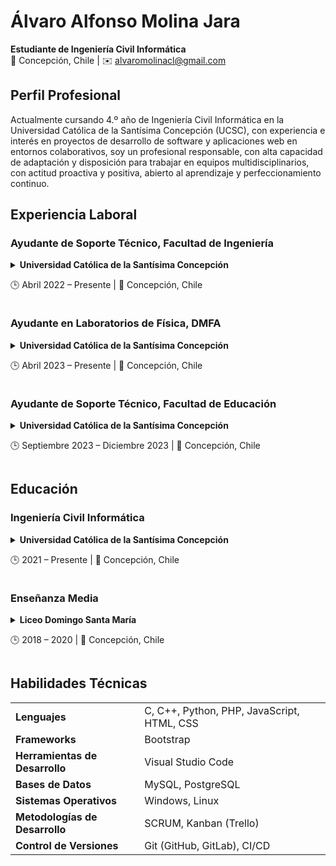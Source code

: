 # Álvaro Alfonso Molina Jara
**Estudiante de Ingeniería Civil Informática**  
📍 Concepción, Chile | ✉️ [alvaromolinacl@gmail.com](mailto:alvaromolinacl@gmail.com)

## Perfil Profesional
Actualmente cursando 4.º año de Ingeniería Civil Informática en la Universidad Católica de la Santísima Concepción (UCSC), con experiencia e interés en proyectos de desarrollo de software y aplicaciones web en entornos colaborativos, soy un profesional responsable, con alta capacidad de adaptación y disposición para trabajar en equipos multidisciplinarios, con actitud proactiva y positiva, abierto al aprendizaje y perfeccionamiento continuo.

## Experiencia Laboral
### Ayudante de Soporte Técnico, Facultad de Ingeniería
<details>

  <summary>
    <b>Universidad Católica de la Santísima Concepción</b>
    <p>🕒 Abril 2022 – Presente | 📍 Concepción, Chile</p>
  </summary>

* Colaboro en el mantenimiento de los 24 a 32 equipos computacionales que funcionan en cada uno de los 7 laboratorios de la facultad, mediante la instalación de actualizaciones del sistema operativo Windows, y de programas que se utilizan en este contexto académico (Visual Studio, AutoCAD, ProModel, Unity, entre otros). Cuando es necesario, también realizo cambio de unidades de almacenamiento (SSD) y RAM, cables HDMI, RJ45 (Ethernet), entre otros.

* Atiendo requerimientos de soporte informático de diversa índole por parte de estudiantes, académicos y personal administrativo.

</details>

### Ayudante en Laboratorios de Física, DMFA
<details>

  <summary>
    <b>Universidad Católica de la Santísima Concepción</b>
    <p>🕒 Abril 2023 – Presente | 📍 Concepción, Chile</p>
  </summary>

* Apoyo al docente en la realización de actividades prácticas en los laboratorios para los cursos introductorios de física del Departamento de Matemática y Física Aplicadas (DMFA).

* Reviso los informes de laboratorio de los estudiantes, en los cuales deben formular una hipótesis, recopilar datos experimentales mediante una tabla y elaborar gráficos de dispersión usando Excel, para posteriormente convertir estos datos en información, identificando el comportamiento de los mismos y concluyendo sobre el o los fenómenos físicos observados.

</details>

### Ayudante de Soporte Técnico, Facultad de Educación
<details>

  <summary>
    <b>Universidad Católica de la Santísima Concepción</b>
    <p>🕒 Septiembre 2023 – Diciembre 2023 | 📍 Concepción, Chile</p>
  </summary>

* Colaboré en el control de inventario de los activos informáticos de la facultad, junto con la instalación y actualización del agente de inventario InvGate Asset Management.

* Fui uno de los responsables en el proceso de habilitación de la sala de doctorado de la facultad, mediante la instalación de 8 estaciones de trabajo compuestas por monitor, CPU y periféricos, además de una impresora de red. El proceso incluyó la elección de CPUs con el hardware adecuado (almacenamiento SSD, RAM, entre otros), instalación y configuración del sistema operativo Windows, configuración de drivers, configuración de IP y DNS para conexión a red LAN de la universidad vía Ethernet, e instalación del servicio de impresión de HP junto con la vinculación de cada uno de los equipos a la impresora.

* Realicé mantenimiento a equipos de los 2 laboratorios de computación del Edificio San Juan Bosco y 3 laboratorios del Edificio Tomás Moro que componen la facultad, mediante la instalación de actualizaciones del sistema operativo Windows y de programas, y cambio de unidades de almacenamiento y RAM, o de periféricos, cuando ello era necesario. También atendí y resolví requerimientos de soporte informático de diversa índole por parte de estudiantes, académicos y personal administrativo de la facultad.

</details>

## Educación
### Ingeniería Civil Informática
<details>

  <summary>
    <b>Universidad Católica de la Santísima Concepción</b>
    <p>🕒 2021 – Presente | 📍 Concepción, Chile</p>
  </summary>

* Enfoque en desarrollo de software colaborativo mediante metodologías SCRUM y Kanban.

* Modelación y construcción de bases de datos relacionales a través de MySQL y PostgreSQL, incluyendo consultas multitabla, subconsultas, creación de vistas, triggers y funciones.

</details>

### Enseñanza Media
<details>

  <summary>
    <b>Liceo Domingo Santa María</b>
    <p>🕒 2018 – 2020 | 📍 Concepción, Chile</p>
  </summary>

* Experiencia en liderazgo como Tesorero (2019) y Presidente (2020) del Centro de Estudiantes.

* Participación individual y en equipo de torneos de debate y oratoria, en representación del establecimiento educacional, a nivel regional y nacional.

</details>

## Habilidades Técnicas
<table>
  <tr>
    <td><b>Lenguajes</b></td>
    <td>C, C++, Python, PHP, JavaScript, HTML, CSS</td>
  </tr>
  <tr>
    <td><b>Frameworks</b></td>
    <td>Bootstrap</td>
  </tr>
  <tr>
    <td><b>Herramientas de Desarrollo</b></td>
    <td>Visual Studio Code</td>
  </tr>
  <tr>
    <td><b>Bases de Datos</b></td>
    <td>MySQL, PostgreSQL</td>
  </tr>
  <tr>
    <td><b>Sistemas Operativos</b></td>
    <td>Windows, Linux</td>
  </tr>
  <tr>
    <td><b>Metodologías de Desarrollo</b></td>
    <td>SCRUM, Kanban (Trello)</td>
  </tr>
  <tr>
    <td><b>Control de Versiones</b></td>
    <td>Git (GitHub, GitLab), CI/CD</td>
  </tr>
</table>